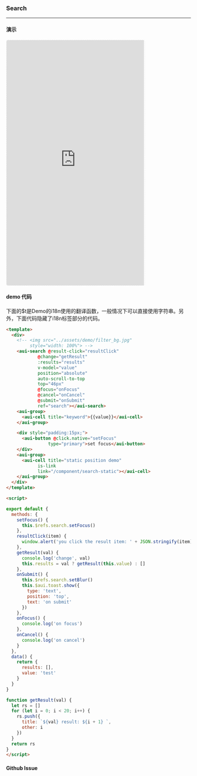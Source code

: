 <!-- ---
nav: zh-CN
--- -->


### Search

---

#### 演示

 <div style="width:377px;height:667px;display:inline-block;border:1px dashed #ececec;border-radius:5px;overflow:hidden;">
   <iframe src="https://afexteam.github.io/aui-m-demo/#/component/search" width="375" height="667" border="0" frameborder="0"></iframe>
 </div>

#### demo 代码

<p class="tip">下面的$t是Demo的i18n使用的翻译函数，一般情况下可以直接使用字符串。另外，下面代码隐藏了i18n标签部分的代码。</p>

``` html
<template>
  <div>
    <!-- <img src="../assets/demo/filter_bg.jpg"
         style="width: 100%"> -->
    <aui-search @result-click="resultClick"
            @change="getResult"
            :results="results"
            v-model="value"
            position="absolute"
            auto-scroll-to-top
            top="46px"
            @focus="onFocus"
            @cancel="onCancel"
            @submit="onSubmit"
            ref="search"></aui-search>
    <aui-group>
      <aui-cell title="keyword">{{value}}</aui-cell>
    </aui-group>

    <div style="padding:15px;">
      <aui-button @click.native="setFocus"
                type="primary">set focus</aui-button>
    </div>
    <aui-group>
      <aui-cell title="static position demo"
            is-link
            link="/component/search-static"></aui-cell>
    </aui-group>
  </div>
</template>

<script>

export default {
  methods: {
    setFocus() {
      this.$refs.search.setFocus()
    },
    resultClick(item) {
      window.alert('you click the result item: ' + JSON.stringify(item))
    },
    getResult(val) {
      console.log('change', val)
      this.results = val ? getResult(this.value) : []
    },
    onSubmit() {
      this.$refs.search.setBlur()
      this.$aui.toast.show({
        type: 'text',
        position: 'top',
        text: 'on submit'
      })
    },
    onFocus() {
      console.log('on focus')
    },
    onCancel() {
      console.log('on cancel')
    }
  },
  data() {
    return {
      results: [],
      value: 'test'
    }
  }
}

function getResult(val) {
  let rs = []
  for (let i = 0; i < 20; i++) {
    rs.push({
      title: `${val} result: ${i + 1} `,
      other: i
    })
  }
  return rs
}
</script>

```


#### Github Issue
